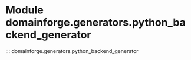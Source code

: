 # Module domainforge.generators.python_backend_generator

::: domainforge.generators.python_backend_generator